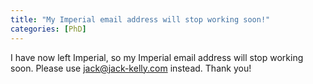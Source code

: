 ```yaml
---
title: "My Imperial email address will stop working soon!"
categories: [PhD]
---
```


I have now left Imperial, so my Imperial email address will stop working soon.  Please use jack@jack-kelly.com instead.  Thank you!